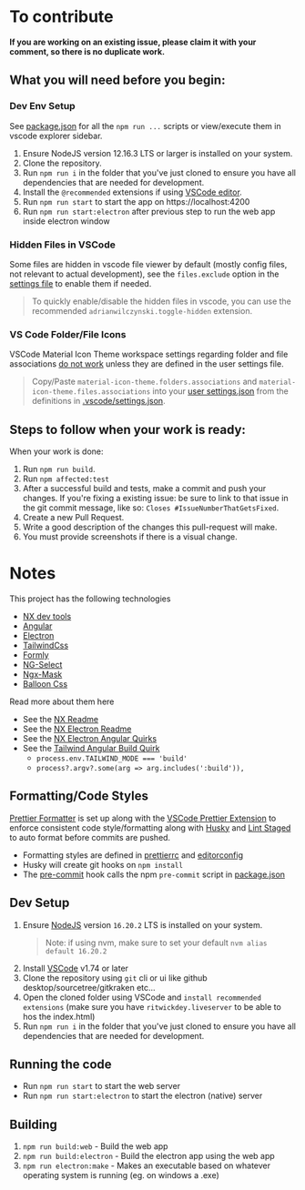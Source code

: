 # To contribute

**If you are working on an existing issue, please claim it with your comment, so there is no duplicate work.**

## What you will need before you begin:

### Dev Env Setup

See [package.json](./package.json) for all the `npm run ...` scripts or view/execute them in vscode explorer sidebar.

1. Ensure NodeJS version 12.16.3 LTS or larger is installed on your system.
2. Clone the repository.
3. Run `npm run i` in the folder that you've just cloned to ensure you have all dependencies that are needed for development.
4. Install the `@recommended` extensions if using [VSCode editor](https://code.visualstudio.com/).
5. Run `npm run start` to start the app on https://localhost:4200
6. Run `npm run start:electron` after previous step to run the web app inside electron window

### Hidden Files in VSCode

Some files are hidden in vscode file viewer by default (mostly config files, not relevant to actual development),
see the `files.exclude` option in the [settings file](.vscode/settings.json) to enable them if needed.

> To quickly enable/disable the hidden files in vscode, you can use the recommended `adrianwilczynski.toggle-hidden` extension.

### VS Code Folder/File Icons

VSCode Material Icon Theme workspace settings regarding folder and file associations [do not work](https://github.com/PKief/vscode-material-icon-theme/issues/208) unless they are defined in the user settings file.

> Copy/Paste `material-icon-theme.folders.associations` and `material-icon-theme.files.associations` into your [user settings.json](https://code.visualstudio.com/docs/getstarted/settings#_settings-file-locations) from the definitions in [.vscode/settings.json](.vscode/settings.json).

## Steps to follow when your work is ready:

When your work is done:

1. Run `npm run build`.
2. Run `npm affected:test`
3. After a successful build and tests, make a commit and push your changes.
   If you're fixing a existing issue: be sure to link to that issue in the git commit message, like so:
   `Closes #IssueNumberThatGetsFixed`.
4. Create a new Pull Request.
5. Write a good description of the changes this pull-request will make.
6. You must provide screenshots if there is a visual change.

# Notes

This project has the following technologies

- [NX dev tools](https://nx.dev/angular)
- [Angular](https://angular.io/)
- [Electron](https://www.electronjs.org/)
- [TailwindCss](https://tailwindcss.com/)
- [Formly](https://formly.dev/)
- [NG-Select](https://ng-select.github.io/ng-select)
- [Ngx-Mask](https://jsdaddy.github.io/ngx-mask-page/mask-component)
- [Balloon Css](https://github.com/kazzkiq/balloon.css)

Read more about them here

- See the [NX Readme](./readme-nx.md)
- See the [NX Electron Readme](https://github.com/bennymeg/nx-electron)
- See the [NX Electron Angular Quirks](https://github.com/bennymeg/nx-electron/issues/18#issuecomment-616982776)
- See the [Tailwind Angular Build Quirk](https://github.com/angular/angular-cli/issues/20015)
  - `process.env.TAILWIND_MODE === 'build'`
  - `process?.argv?.some(arg => arg.includes(':build')),`

## Formatting/Code Styles

[Prettier Formatter](https://prettier.io/) is set up along with the [VSCode Prettier Extension](https://marketplace.visualstudio.com/items?itemName=esbenp.prettier-vscode) to enforce consistent code style/formatting along with [Husky](https://www.npmjs.com/package/husky) and [Lint Staged](https://www.npmjs.com/package/lint-staged) to auto format before commits are pushed.

- Formatting styles are defined in [prettierrc](.prettierrc) and [editorconfig](.editorconfig)
- Husky will create git hooks on `npm install`
- The [pre-commit](.husky/pre-commit) hook calls the npm `pre-commit` script in [package.json](package.json)

## Dev Setup

1. Ensure [NodeJS](https://nodejs.org/) version `16.20.2` LTS is installed on your system.
   > Note: if using nvm, make sure to set your default `nvm alias default 16.20.2`
2. Install [VSCode](https://code.visualstudio.com/) v1.74 or later
3. Clone the repository using `git` cli or ui like github desktop/sourcetree/gitkraken etc...
4. Open the cloned folder using VSCode and `install recommended extensions` (make sure you have `ritwickdey.liveserver` to be able to hos the index.html)
5. Run `npm run i` in the folder that you've just cloned to ensure you have all dependencies that are needed for development.

## Running the code

- Run `npm run start` to start the web server
- Run `npm run start:electron` to start the electron (native) server

## Building

1. `npm run build:web` - Build the web app
2. `npm run build:electron` - Build the electron app using the web app
3. `npm run electron:make` - Makes an executable based on whatever operating system is running (eg. on windows a .exe)
